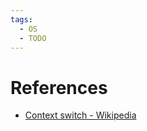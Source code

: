 ```yaml
---
tags:
  - OS
  - TODO
---
```


# References

- [Context switch - Wikipedia](https://en.wikipedia.org/wiki/Context_switch)
